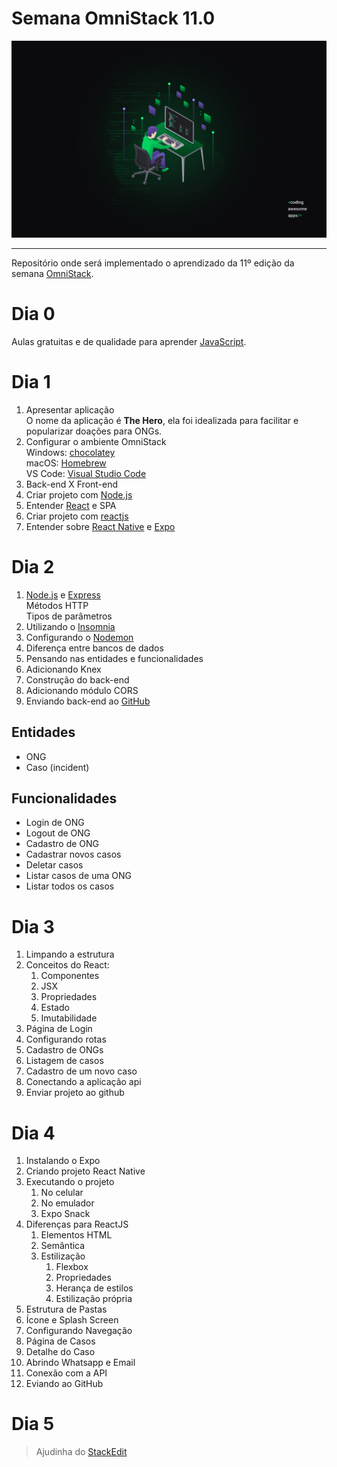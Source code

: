 # Semana OmniStack 11.0
![enter image description here](https://raw.githubusercontent.com/cassiofb-dev/OmniStack11/master/img/Wallpapers_OmniStack_11/Wallpaper%20OmniStack%2011%20-%201440x900.jpg)

---

Repositório onde será implementado o aprendizado da 11º edição da semana [OmniStack](https://rocketseat.com.br/week/inscricao/11.0).
# Dia 0
Aulas gratuitas e de qualidade para aprender [JavaScript](https://rocketseat.com.br/starter).

# Dia 1

 1. Apresentar aplicação<br>O nome da aplicação é **The Hero**, ela foi idealizada para facilitar e popularizar doações para ONGs.
 2. Configurar o ambiente OmniStack<br>Windows: [chocolatey](https://chocolatey.org/)<br>macOS: [Homebrew](https://brew.sh/index_pt-br)<br>VS Code: [Visual Studio Code](https://code.visualstudio.com/)
 3. Back-end X Front-end
 4. Criar projeto com [Node.js](https://nodejs.org/en/)
 5. Entender [React](https://reactjs.org/) e SPA
 6. Criar projeto com [reactjs](https://github.com/facebook/react/)
 7. Entender sobre [React Native](https://reactnative.dev/) e [Expo](https://expo.io/)
# Dia 2
 1. [Node.js](https://nodejs.org/en/) e [Express](https://expressjs.com/)<br>Métodos HTTP<br>Tipos de parâmetros
 2. Utilizando o [Insomnia](https://insomnia.rest/)
 3. Configurando o [Nodemon](https://nodemon.io/)
 4. Diferença entre bancos de dados
 5. Pensando nas entidades e funcionalidades
 6. Adicionando Knex
 7. Construção do back-end
 8. Adicionando módulo CORS
 9. Enviando back-end ao [GitHub](https://github.com/)
## Entidades

 - ONG
 - Caso (incident)
## Funcionalidades
 - Login de ONG
 - Logout de ONG
 - Cadastro de ONG
 - Cadastrar novos casos
 - Deletar casos
 - Listar casos de uma ONG
 - Listar todos os casos
# Dia 3
1. Limpando a estrutura
2. Conceitos do React:
	1. Componentes
	2. JSX
	3. Propriedades
	4. Estado
	5. Imutabilidade
3. Página de Login
4. Configurando rotas
5. Cadastro de ONGs
6. Listagem de casos
7. Cadastro de um novo caso
8. Conectando a aplicação api
9. Enviar projeto ao github
# Dia 4
1. Instalando o Expo
2. Criando projeto React Native
3. Executando o projeto
	1. No celular
	2. No emulador
	3. Expo Snack
4. Diferenças para ReactJS
	1. Elementos HTML
	2. Semântica
	3. Estilização
		1. Flexbox
		2. Propriedades
		3. Herança de estilos
		4. Estilização própria
5. Estrutura de Pastas
6. Ícone e Splash Screen
7. Configurando Navegação
8. Página de Casos
9. Detalhe do Caso
10. Abrindo Whatsapp e Email
11. Conexão com a API
12. Eviando ao GitHub
# Dia 5
> Ajudinha do [StackEdit](https://stackedit.io/)
